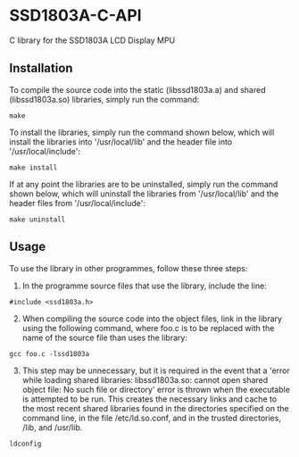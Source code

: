# SSD1803A-C-API
C library for the SSD1803A LCD Display MPU

## Installation ##
To compile the source code into the static (libssd1803a.a) and shared (libssd1803a.so) libraries, simply run the command:
```
make
```
To install the libraries, simply run the command shown below, which will install the libraries into '/usr/local/lib' and the header file into '/usr/local/include':
```
make install
```
If at any point the libraries are to be uninstalled, simply run the command shown below, which will uninstall the libraries from '/usr/local/lib' and the header files from '/usr/local/include':
```
make uninstall
```

## Usage ##
To use the library in other programmes, follow these three steps:
1. In the programme source files that use the library, include the line:
```
#include <ssd1803a.h>
```
2. When compiling the source code into the object files, link in the library using the following command, where foo.c is to be replaced with the name of the source file than uses the library:
```
gcc foo.c -lssd1803a
```
3. This step may be unnecessary, but it is required in the event that a 'error while loading shared libraries: libssd1803a.so: cannot open shared object file: No such file or directory' error is thrown when the executable is attempted to be run.  This creates the necessary links and cache to the most recent shared libraries found in the directories specified on the command line, in the file /etc/ld.so.conf, and in the trusted directories, /lib, and /usr/lib.
```
ldconfig
```
